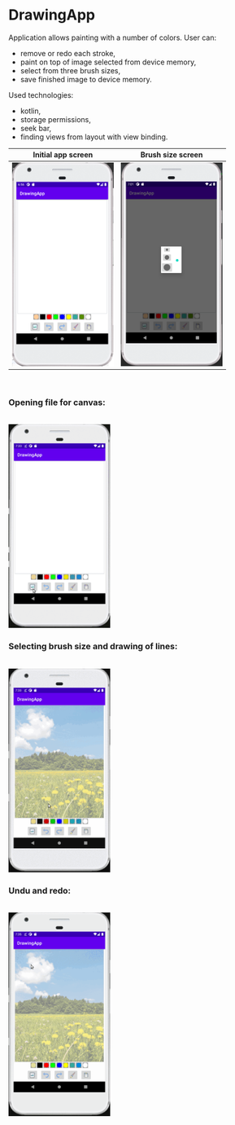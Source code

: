# DrawingApp

Application allows painting with a number of colors. 
User can:
- remove or redo each stroke,
- paint on top of image selected from device memory,
- select from three brush sizes,
- save finished image to device memory.

Used technologies:
- kotlin,
- storage permissions,
- seek bar,
- finding views from layout with view binding.

Initial app screen           |  Brush size screen
:-------------------------:|:-------------------------:
<img src="DrawingAppInitialScreen.png" width="200" height="400">  |  <img src="DrawingAppSelectBrushSize.png" width="200" height="400"> 
</br>
<h3>Opening file for canvas:</h3>
</br>
<img src="DrawingAppSelectImage.gif" width="200" height="400">
</br>
<h3>Selecting brush size and drawing of lines:</h3></br>
<img src="DrawingAppBrushSizeDraw.gif" width="200" height="400">
</br>
<h3>Undu and redo:</h3></br>
<img src="DrawingAppRedoUndo.gif" width="200" height="400">
</br>

